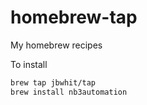 # homebrew-tap
My homebrew recipes

To install

```bash
brew tap jbwhit/tap 
brew install nb3automation
```
